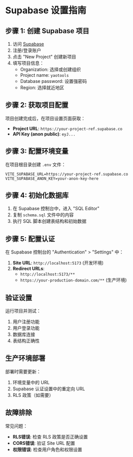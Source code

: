 # Supabase 设置指南

## 步骤 1: 创建 Supabase 项目

1. 访问 [Supabase](https://supabase.com)
2. 注册/登录账户
3. 点击 "New Project" 创建新项目
4. 填写项目信息：
   - Organization: 选择或创建组织
   - Project name: `yaotools`
   - Database password: 设置强密码
   - Region: 选择就近地区

## 步骤 2: 获取项目配置

项目创建完成后，在项目设置页面获取：

- **Project URL**: `https://your-project-ref.supabase.co`
- **API Key (anon public)**: `eyJ...` 

## 步骤 3: 配置环境变量

在项目根目录创建 `.env` 文件：

```env
VITE_SUPABASE_URL=https://your-project-ref.supabase.co
VITE_SUPABASE_ANON_KEY=your-anon-key-here
```

## 步骤 4: 初始化数据库

1. 在 Supabase 控制台中，进入 "SQL Editor"
2. 复制 `schema.sql` 文件中的内容
3. 执行 SQL 脚本创建表结构和初始数据

## 步骤 5: 配置认证

在 Supabase 控制台的 "Authentication" > "Settings" 中：

1. **Site URL**: `http://localhost:5173` (开发环境)
2. **Redirect URLs**: 
   - `http://localhost:5173/**`
   - `https://your-production-domain.com/**` (生产环境)

## 验证设置

运行项目并测试：
1. 用户注册功能
2. 用户登录功能
3. 数据库连接
4. 表结构正确性

## 生产环境部署

部署时需要更新：
1. 环境变量中的 URL
2. Supabase 认证设置中的重定向 URL
3. RLS 政策（如需要）

## 故障排除

常见问题：
- **RLS错误**: 检查 RLS 政策是否正确设置
- **CORS错误**: 验证 Site URL 配置
- **权限错误**: 检查用户角色和权限设置